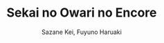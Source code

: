 --- 
slug: "sekai-no-owari-no-encore"
title: "Sekai no Owari no Encore"
publishdate: "2019-01-06"
src: "https://365manga.net/manga/sekai-no-owari-no-encore"
author: "Sazane Kei, Fuyuno Haruaki"
image: "https://data.365manga.net/images/thumbnails/32550-sekai-no-owari-no-encore.jpg"
tags: ["Action","Adventure","Comedy","Drama","Ecchi","Fantasy","Harem","Reverse harem","Romance","School life","Seinen"]
chapters: ["Chapter 31 ","Chapter 30 ","Chapter 29 ","Chapter 28 ","Chapter 27.5 ","Chapter 27 ","Chapter 26 ","Chapter 25 ","Chapter 24 ","Chapter 23 ","Chapter 22 ","Chapter 21 ","Chapter 20 ","Chapter 19 ","Chapter 18 ","Chapter 17 ","Chapter 16 ","Chapter 15 ","Chapter 14 ","Chapter 13 ","Chapter 12 ","Chapter 11 ","Chapter 10 ","Chapter 9 ","Chapter 8 ","Chapter 7 ","Chapter 6 ","Chapter 5 ","Chapter 4 ","Chapter 3: V2 ","Chapter 3 ","Chapter 2 ","Chapter 1"]
chapterlinks: ["https://365manga.net/sekai-no-owari-no-encore/chapter-31.html","https://365manga.net/sekai-no-owari-no-encore/chapter-30.html","https://365manga.net/sekai-no-owari-no-encore/chapter-29.html","https://365manga.net/sekai-no-owari-no-encore/chapter-28.html","https://365manga.net/sekai-no-owari-no-encore/chapter-27-5.html","https://365manga.net/sekai-no-owari-no-encore/chapter-27.html","https://365manga.net/sekai-no-owari-no-encore/chapter-26.html","https://365manga.net/sekai-no-owari-no-encore/chapter-25.html","https://365manga.net/sekai-no-owari-no-encore/chapter-24.html","https://365manga.net/sekai-no-owari-no-encore/chapter-23.html","https://365manga.net/sekai-no-owari-no-encore/chapter-22.html","https://365manga.net/sekai-no-owari-no-encore/chapter-21.html","https://365manga.net/sekai-no-owari-no-encore/chapter-20.html","https://365manga.net/sekai-no-owari-no-encore/chapter-19.html","https://365manga.net/sekai-no-owari-no-encore/chapter-18.html","https://365manga.net/sekai-no-owari-no-encore/chapter-17.html","https://365manga.net/sekai-no-owari-no-encore/chapter-16.html","https://365manga.net/sekai-no-owari-no-encore/chapter-15.html","https://365manga.net/sekai-no-owari-no-encore/chapter-14.html","https://365manga.net/sekai-no-owari-no-encore/chapter-13.html","https://365manga.net/sekai-no-owari-no-encore/chapter-12.html","https://365manga.net/sekai-no-owari-no-encore/chapter-11.html","https://365manga.net/sekai-no-owari-no-encore/chapter-10.html","https://365manga.net/sekai-no-owari-no-encore/chapter-9.html","https://365manga.net/sekai-no-owari-no-encore/chapter-8.html","https://365manga.net/sekai-no-owari-no-encore/chapter-7.html","https://365manga.net/sekai-no-owari-no-encore/chapter-6.html","https://365manga.net/sekai-no-owari-no-encore/chapter-5.html","https://365manga.net/sekai-no-owari-no-encore/chapter-4.html","https://365manga.net/sekai-no-owari-no-encore/chapter-3.html","https://365manga.net/sekai-no-owari-no-encore/chapter-3.html","https://365manga.net/sekai-no-owari-no-encore/chapter-2.html","https://365manga.net/sekai-no-owari-no-encore/chapter-1.html"]
description: "The valuable treasure, the “Encore” which was left by the legendary Elline the Brave Hero, has the recording of the end of the world and the reincarnation of the world. The countries and brigades (parties) all over the world are searching for the location of its whereabouts; the age to fight for the Encore. The boy called Ren who wants to become a knight has no talent in wielding swords despite looking exactly like the Elline the Brave Hero, he has been having a lifestyle where people taunts him as the “Fake Brave Hero”. The one that appears in front of him is the legendary Dragon Princess Krische, who had waked up from her seal. She mistakes Ren for Elline, though she gets disappointed since he simply looks like him, but she later finds out a hidden potential in him. And she invites him to the journey to find the Encore together with the Archangel Phia and the Demon-Lord Elise that saved the world before. “Do you want to come with us?”. —This is the prelude of wild excitement played by the heroes. The boy known as the fake Brave Hero cross paths with the legend now!"
---